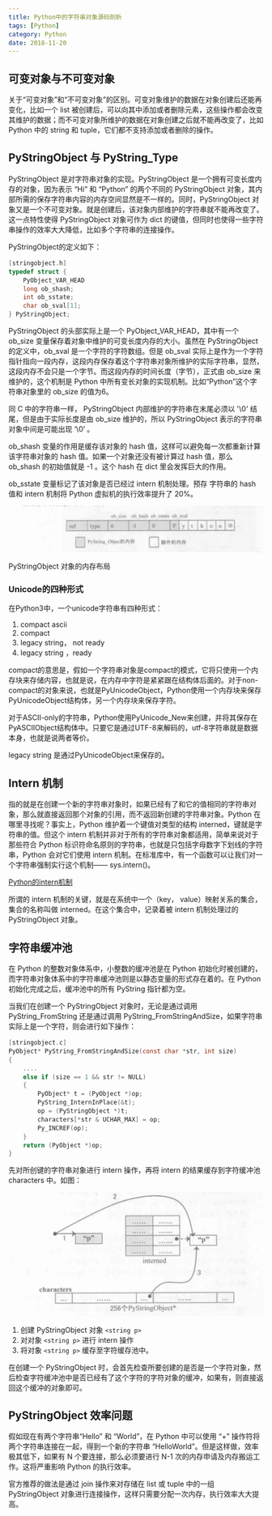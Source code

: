 ```yaml
---
title: Python中的字符串对象源码剖析
tags: [Python]
category: Python
date: 2018-11-20
---
```


## 可变对象与不可变对象

关于“可变对象”和“不可变对象”的区别。可变对象维护的数据在对象创建后还能再变化，比如一个 list 被创建后，可以向其中添加或者删除元素，这些操作都会改变其维护的数据；而不可变对象所维护的数据在对象创建之后就不能再改变了，比如 Python 中的 string 和 tuple，它们都不支持添加或者删除的操作。



## PyStringObject 与 PyString_Type

PyStringObject 是对字符串对象的实现。PyStringObject 是一个拥有可变长度内存的对象，因为表示 “Hi” 和 “Python” 的两个不同的 PyStringObject 对象，其内部所需的保存字符串内容的内存空间显然是不一样的。同时，PyStringObject 对象又是一个不可变对象。就是创建后，该对象内部维护的字符串就不能再改变了。这一点特性使得 PyStringObject 对象可作为 dict 的键值，但同时也使得一些字符串操作的效率大大降低，比如多个字符串的连接操作。

PyStringObject的定义如下：
<!--more -->

```c
[stringobject.h]
typedef struct {
	PyObject_VAR_HEAD
	long ob_shash;
	int ob_sstate;
	char ob_sval[1];
} PyStringObject;
```

PyStringObject 的头部实际上是一个 PyObject_VAR_HEAD，其中有一个 ob_size 变量保存着对象中维护的可变长度内存的大小。虽然在 PyStringObject 的定义中，ob_sval 是一个字符的字符数组。但是 ob_sval 实际上是作为一个字符指针指向一段内存，这段内存保存着这个字符串对象所维护的实际字符串，显然，这段内存不会只是一个字节。而这段内存的时间长度（字节），正式由 ob_size 来维护的，这个机制是 Python 中所有变长对象的实现机制。比如“Python”这个字符串对象里的 ob_size 的值为6。

同 C 中的字符串一样， PyStringObject 内部维护的字符串在末尾必须以 '\0' 结尾，但是由于实际长度是由 ob_size 维护的，所以 PyStringObject 表示的字符串对象中间是可能出现 ‘\0’ 。

ob_shash 变量的作用是缓存该对象的 hash 值，这样可以避免每一次都重新计算该字符串对象的 hash 值。如果一个对象还没有被计算过 hash 值，那么 ob_shash 的初始值就是 -1 。这个 hash 在 dict 里会发挥巨大的作用。

ob_sstate 变量标记了该对象是否已经过 intern 机制处理。预存 字符串的 hash 值和 intern 机制将 Python 虚拟机的执行效率提升了 20%。

![image-20181221181015837](/images/image-20181221181015837-5387015.png)

PyStringObject 对象的内存布局





### Unicode的四种形式

在Python3中，一个unicode字符串有四种形式：

1. compact ascii
2. compact
3. legacy string， not ready
4. legacy string ，ready

compact的意思是，假如一个字符串对象是compact的模式，它将只使用一个内存块来存储内容，也就是说，在内存中字符是紧紧跟在结构体后面的。对于non-compact的对象来说，也就是PyUnicodeObject，Python使用一个内存块来保存PyUnicodeObject结构体，另一个内存块来保存字符。

对于ASCII-only的字符串，Python使用PyUnicode_New来创建，并将其保存在PyASCIIObject结构体中。只要它是通过UTF-8来解码的，utf-8字符串就是数据本身，也就是说两者等价。

legacy string 是通过PyUnicodeObject来保存的。



## Intern 机制

指的就是在创建一个新的字符串对象时，如果已经有了和它的值相同的字符串对象，那么就直接返回那个对象的引用，而不返回新创建的字符串对象。Python 在哪里寻找呢？事实上，Python 维护着一个键值对类型的结构 interned，键就是字符串的值。但这个 intern 机制并非对于所有的字符串对象都适用，简单来说对于那些符合 Python 标识符命名原则的字符串，也就是只包括字母数字下划线的字符串，Python 会对它们使用 intern 机制。在标准库中，有一个函数可以让我们对一个字符串强制实行这个机制—— sys.intern()。



[Python的intern机制](https://www.google.ru/search?q=intern+%E6%9C%BA%E5%88%B6&oq=intern+%E6%9C%BA%E5%88%B6&aqs=chrome..69i57j69i65l2j0l3.5594j0j1&sourceid=chrome&ie=UTF-8)



所谓的 intern 机制的关键，就是在系统中一个（key， value）映射关系的集合，集合的名称叫做 interned。在这个集合中，记录着被 intern 机制处理过的 PyStringObject 对象。



## 字符串缓冲池

在 Python 的整数对象体系中，小整数的缓冲池是在 Python 初始化时被创建的，而字符串对象体系中的字符串缓冲池则是以静态变量的形式存在着的。在 Python 初始化完成之后，缓冲池中的所有 PyString 指针都为空。

当我们在创建一个 PyStringObject 对象时，无论是通过调用 PyString_FromString 还是通过调用 PyString_FromStringAndSize，如果字符串实际上是一个字符，则会进行如下操作：

```c
[stringobject.c]
PyObject* PyString_FromStringAndSize(const char *str, int size)
{
    ....
    else if (size == 1 && str != NULL)
    {
        PyObject* t = (PyObject *)op;
        PyString_InternInPlace(&t);
        op = (PyStringObject *)t;
        characters[*str & UCHAR_MAX] = op;
        Py_INCREF(op);
    }
    return (PyObject *)op;
}
```

先对所创键的字符串对象进行 intern 操作，再将 intern 的结果缓存到字符缓冲池 characters 中。如图：

![image-20181221185131418](/images/image-20181221185131418-5389491.png)

1. 创建 PyStringObject 对象 `<string p>`
2. 对对象 `<string p>` 进行 intern 操作
3. 将对象 `<string p>` 缓存至字符缓存池中。

在创建一个 PyStringObject 时，会首先检查所要创建的是否是一个字符对象，然后检查字符缓冲池中是否已经有了这个字符的字符对象的缓冲，如果有，则直接返回这个缓冲的对象即可。



## PyStringObject 效率问题

假如现在有两个字符串“Hello” 和 “World”，在 Python 中可以使用 “+” 操作符将两个字符串连接在一起，得到一个新的字符串 “HelloWorld”。但是这样做，效率极其低下，如果有 N 个要连接，那么必须要进行 N-1 次的内存申请及内存搬运工作。这将严重影响 Python 的执行效率。

官方推荐的做法是通过 join 操作来对存储在 list 或 tuple 中的一组 PyStringObject 对象进行连接操作，这样只需要分配一次内存，执行效率大大提高。

